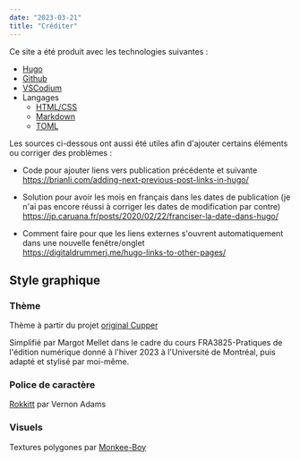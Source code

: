 ```yaml
---
date: "2023-03-21"
title: "Créditer"
---
```


Ce site a été produit avec les technologies suivantes :
- [Hugo](https://gohugo.io/)
- [Github](https://github.com/)
- [VSCodium](https://vscodium.com/)
- Langages 
    - [HTML/CSS](https://www.w3schools.com/)
    - [Markdown](https://www.markdownguide.org/)
    - [TOML](https://toml.io/fr/v1.0.0)

Les sources ci-dessous ont aussi été utiles afin d'ajouter certains éléments ou corriger des problèmes :

- Code pour ajouter liens vers publication précédente et suivante  
https://brianli.com/adding-next-previous-post-links-in-hugo/

- Solution pour avoir les mois en français dans les dates de publication (je n'ai pas encore réussi à corriger les dates de modification par contre)  
https://jp.caruana.fr/posts/2020/02/22/franciser-la-date-dans-hugo/

- Comment faire pour que les liens externes s'ouvrent automatiquement dans une nouvelle fenêtre/onglet  
https://digitaldrummerj.me/hugo-links-to-other-pages/

## Style graphique

### Thème  

Thème à partir du projet [original Cupper](https://github.com/ThePacielloGroup/cupper)

Simplifié par Margot Mellet dans le cadre du cours FRA3825-Pratiques de l'édition numérique donné à l'hiver 2023 à l'Université de Montréal, puis adapté et stylisé par moi-même.

### Police de caractère  

[Rokkitt](https://fonts.google.com/specimen/Rokkitt/about?preview.size=21&preview.text_type=paragraph&category=Serif,Monospace) par Vernon Adams

### Visuels  

Textures polygones par [Monkee-Boy](https://www.monkee-boy.com/blog/2014/05/freebie-friday-25-colorful-polygon-backgrounds)

